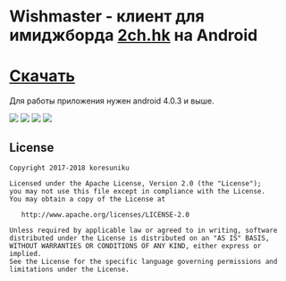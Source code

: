 Wishmaster - клиент для имиджборда <a href="2ch.hk">2ch.hk</a> на Android
=========================
<a href="https://github.com/koresuniku/Wishmaster/releases/download/v0.0.1/wishmaster-alpha-v0.0.1.apk">Cкачать</a>
=========================
Для работы приложения нужен android 4.0.3 и выше.

![](http://image.ibb.co/irAmFx/dashboard.png) 
![](https://image.ibb.co/mJDFax/photo5215230633092163748.jpg) 
![](https://image.ibb.co/heOgFx/photo5215230633092163751.jpg) 
![](https://image.ibb.co/jB0vax/photo5215230633092163749.jpg) 

## License

    Copyright 2017-2018 koresuniku

    Licensed under the Apache License, Version 2.0 (the "License");
    you may not use this file except in compliance with the License.
    You may obtain a copy of the License at

       http://www.apache.org/licenses/LICENSE-2.0

    Unless required by applicable law or agreed to in writing, software
    distributed under the License is distributed on an "AS IS" BASIS,
    WITHOUT WARRANTIES OR CONDITIONS OF ANY KIND, either express or implied.
    See the License for the specific language governing permissions and
    limitations under the License.
